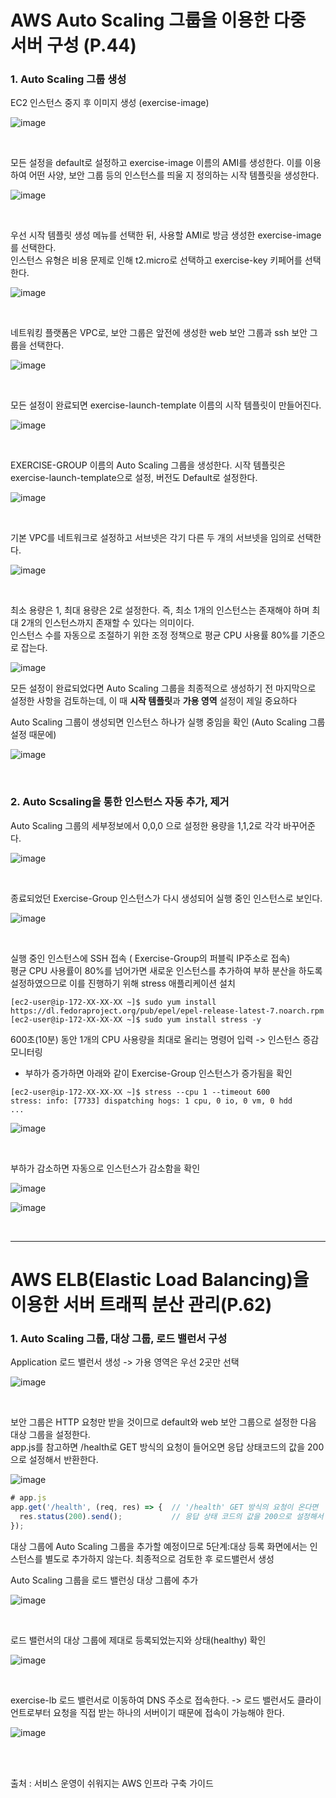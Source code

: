 # AWS Auto Scaling 그룹을 이용한 다중 서버 구성 (P.44)

### 1. Auto Scaling 그룹 생성

EC2 인스턴스 중지 후 이미지 생성 (exercise-image)

![image](https://user-images.githubusercontent.com/77096463/110294290-0164c200-8033-11eb-87c7-42418caa0f37.png)

<br>

모든 설정을 default로 설정하고 exercise-image 이름의 AMI를 생성한다. 이를 이용하여 어떤 사양, 보안 그룹 등의 인스턴스를 띄울 지 정의하는 시작 템플릿을 생성한다. 

![image](https://user-images.githubusercontent.com/77096463/110396504-7546af00-80b3-11eb-9a8b-9614b0f5c609.png)

<br>

우선 시작 템플릿 생성 메뉴를 선택한 뒤, 사용할  AMI로 방금 생성한 exercise-image를 선택한다. <br>
인스턴스 유형은 비용 문제로 인해 t2.micro로 선택하고 exercise-key 키페어를 선택한다.

![image](https://user-images.githubusercontent.com/77096463/110396807-028a0380-80b4-11eb-883d-ae2d24819f2f.png)

<br>

네트워킹 플랫폼은 VPC로, 보안 그룹은 앞전에 생성한 web 보안 그룹과 ssh 보안 그룹을 선택한다. 

![image](https://user-images.githubusercontent.com/77096463/110397038-74fae380-80b4-11eb-9ed8-ed3160ed2d31.png)

<br>

모든 설정이 완료되면 exercise-launch-template 이름의 시작 템플릿이 만들어진다.

![image](https://user-images.githubusercontent.com/77096463/110397248-d1f69980-80b4-11eb-8193-2c98abff7301.png)

<br>

EXERCISE-GROUP 이름의 Auto Scaling 그룹을 생성한다. 시작 템플릿은 exercise-launch-template으로 설정, 버전도 Default로 설정한다. 

![image](https://user-images.githubusercontent.com/77096463/110397377-1a15bc00-80b5-11eb-995a-a9a568174d38.png)

<br>

기본 VPC를 네트워크로 설정하고 서브넷은 각기 다른 두 개의 서브넷을 임의로 선택한다.

![image](https://user-images.githubusercontent.com/77096463/110397583-71b42780-80b5-11eb-9524-5be3b0a655ab.png)

<br>

최소 용량은 1, 최대 용량은 2로 설정한다. 즉, 최소 1개의 인스턴스는 존재해야 하며 최대 2개의 인스턴스까지 존재할 수 있다는 의미이다. <br>인스턴스 수를 자동으로 조절하기 위한 조정 정책으로 평균 CPU 사용률 80%를 기준으로  잡는다. 

![image](https://user-images.githubusercontent.com/77096463/110295975-1e01f980-8035-11eb-93d8-e82d2e87bf48.png)



모든 설정이 완료되었다면 Auto Scaling 그룹을 최종적으로 생성하기 전 마지막으로 설정한 사항을 검토하는데, 이 때 **시작 템플릿**과 **가용 영역** 설정이 제일 중요하다<br>

Auto Scaling 그룹이 생성되면 인스턴스 하나가 실행 중임을 확인 (Auto Scaling 그룹 설정 때문에)

![image](https://user-images.githubusercontent.com/77096463/110296455-b26c5c00-8035-11eb-9262-e92e3a10fe87.png)

<br>

### 2. Auto Scsaling을 통한 인스턴스 자동 추가, 제거

Auto Scaling 그룹의 세부정보에서 0,0,0 으로 설정한 용량을 1,1,2로 각각 바꾸어준다.

![image](https://user-images.githubusercontent.com/77096463/110399372-1a17bb00-80b9-11eb-828b-e50bf33da77d.png)

<br>

종료되었던 Exercise-Group 인스턴스가 다시 생성되어 실행 중인 인스턴스로 보인다.

![image](https://user-images.githubusercontent.com/77096463/110403546-9c57ad80-80c0-11eb-8643-2e658346b07c.png)

<br>

실행 중인 인스턴스에 SSH 접속 ( Exercise-Group의 퍼블릭 IP주소로 접속)<br>
평균 CPU 사용률이 80%를 넘어가면 새로운 인스턴스를 추가하여 부하 분산을 하도록 설정하였으므로 이를 진행하기 위해 stress 애플리케이션 설치

```
[ec2-user@ip-172-XX-XX-XX ~]$ sudo yum install https://dl.fedoraproject.org/pub/epel/epel-release-latest-7.noarch.rpm
[ec2-user@ip-172-XX-XX-XX ~]$ sudo yum install stress -y
```

600초(10분) 동안 1개의 CPU 사용량을 최대로 올리는 명령어 입력 -> 인스턴스 증감 모니터링

- 부하가 증가하면 아래와 같이 Exercise-Group 인스턴스가 증가됨을 확인

```
[ec2-user@ip-172-XX-XX-XX ~]$ stress --cpu 1 --timeout 600
stress: info: [7733] dispatching hogs: 1 cpu, 0 io, 0 vm, 0 hdd
...
```

![image](https://user-images.githubusercontent.com/77096463/110403601-bbeed600-80c0-11eb-9e0c-5b0657d94704.png)

<br>

부하가 감소하면 자동으로 인스턴스가 감소함을 확인

![image](https://user-images.githubusercontent.com/77096463/110401018-1fc2d000-80bc-11eb-80d2-53f6644736da.png)

![image](https://user-images.githubusercontent.com/77096463/110403697-e50f6680-80c0-11eb-8d0c-0d8851609cae.png)

<br>

--------------



# AWS ELB(Elastic Load Balancing)을 이용한 서버 트래픽 분산 관리(P.62)

### 1. Auto Scaling 그룹, 대상 그룹, 로드 밸런서 구성

Application 로드 밸런서 생성 -> 가용 영역은 우선 2곳만 선택 

![image](https://user-images.githubusercontent.com/77096463/110402156-3a964400-80be-11eb-9a03-9efea958bc7e.png)

<br>

보안 그룹은 HTTP 요청만 받을 것이므로 default와 web 보안 그룹으로 설정한 다음 대상 그룹을 설정한다. <br>
app.js를 참고하면 /health로 GET 방식의 요청이 들어오면 응답 상태코드의 값을 200으로 설정해서 반환한다.


![image](https://user-images.githubusercontent.com/77096463/110402308-8648ed80-80be-11eb-9a7a-7c9d185f4280.png)

```js
# app.js
app.get('/health', (req, res) => {	// '/health' GET 방식의 요청이 온다면
  res.status(200).send();			// 응답 상태 코드의 값을 200으로 설정해서 반환
});
```

대상 그룹에 Auto Scaling 그룹을 추가할 예정이므로 5단계:대상 등록 화면에서는 인스턴스를 별도로 추가하지 않는다. 최종적으로 검토한 후 로드밸런서 생성

Auto Scaling 그룹을 로드 밸런싱 대상 그룹에 추가

![image](https://user-images.githubusercontent.com/77096463/110402889-8695b880-80bf-11eb-952c-848c6b51f218.png)

<br>

로드 밸런서의 대상 그룹에 제대로 등록되었는지와 상태(healthy) 확인

![image](https://user-images.githubusercontent.com/77096463/110403782-0ec88d80-80c1-11eb-9ada-c8d30a018330.png)

<br>

exercise-lb 로드 밸런서로 이동하여 DNS 주소로 접속한다. -> 로드 밸런서도 클라이언트로부터 요청을 직접 받는 하나의 서버이기 때문에 접속이 가능해야 한다.

![image](https://user-images.githubusercontent.com/77096463/110403834-243db780-80c1-11eb-84a5-2be845e3f189.png)



<br>

<br>



출처 : 서비스 운영이 쉬워지는 AWS 인프라 구축 가이드

